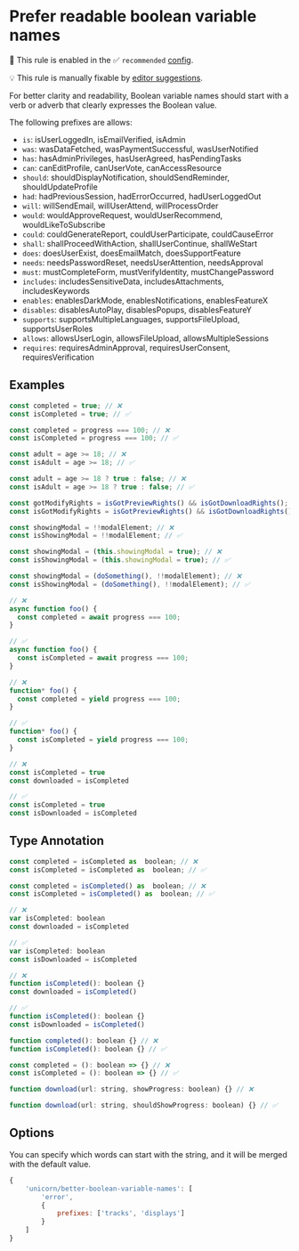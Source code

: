 # Prefer readable boolean variable names

💼 This rule is enabled in the ✅ `recommended` [config](https://github.com/sindresorhus/eslint-plugin-unicorn#preset-configs-eslintconfigjs).

💡 This rule is manually fixable by [editor suggestions](https://eslint.org/docs/latest/use/core-concepts#rule-suggestions).

<!-- end auto-generated rule header -->
<!-- Do not manually modify this header. Run: `npm run fix:eslint-docs` -->

For better clarity and readability, Boolean variable names should start with a verb or adverb that clearly expresses the Boolean value.

The following prefixes are allows:

- `is`: isUserLoggedIn, isEmailVerified, isAdmin
- `was`: wasDataFetched, wasPaymentSuccessful, wasUserNotified
- `has`: hasAdminPrivileges, hasUserAgreed, hasPendingTasks
- `can`: canEditProfile, canUserVote, canAccessResource
- `should`: shouldDisplayNotification, shouldSendReminder, shouldUpdateProfile
- `had`: hadPreviousSession, hadErrorOccurred, hadUserLoggedOut
- `will`: willSendEmail, willUserAttend, willProcessOrder
- `would`: wouldApproveRequest, wouldUserRecommend, wouldLikeToSubscribe
- `could`: couldGenerateReport, couldUserParticipate, couldCauseError
- `shall`: shallProceedWithAction, shallUserContinue, shallWeStart
- `does`: doesUserExist, doesEmailMatch, doesSupportFeature
- `needs`: needsPasswordReset, needsUserAttention, needsApproval
- `must`: mustCompleteForm, mustVerifyIdentity, mustChangePassword
- `includes`: includesSensitiveData, includesAttachments, includesKeywords
- `enables`: enablesDarkMode, enablesNotifications, enablesFeatureX
- `disables`: disablesAutoPlay, disablesPopups, disablesFeatureY
- `supports`: supportsMultipleLanguages, supportsFileUpload, supportsUserRoles
- `allows`: allowsUserLogin, allowsFileUpload, allowsMultipleSessions
- `requires`: requiresAdminApproval, requiresUserConsent, requiresVerification

## Examples

```js
const completed = true; // ❌
const isCompleted = true; // ✅
```

```js
const completed = progress === 100; // ❌
const isCompleted = progress === 100; // ✅
```

```js
const adult = age >= 18; // ❌
const isAdult = age >= 18; // ✅
```

```js
const adult = age >= 18 ? true : false; // ❌
const isAdult = age >= 18 ? true : false; // ✅
```

```js
const gotModifyRights = isGotPreviewRights() && isGotDownloadRights(); // ❌
const isGotModifyRights = isGotPreviewRights() && isGotDownloadRights(); // ✅
```

```js
const showingModal = !!modalElement; // ❌
const isShowingModal = !!modalElement; // ✅
```

```js
const showingModal = (this.showingModal = true); // ❌
const isShowingModal = (this.showingModal = true); // ✅
```

```js
const showingModal = (doSomething(), !!modalElement); // ❌
const isShowingModal = (doSomething(), !!modalElement); // ✅
```

```js
// ❌
async function foo() {
  const completed = await progress === 100;
}

// ✅
async function foo() {
  const isCompleted = await progress === 100;
}
```

```js
// ❌
function* foo() {
  const completed = yield progress === 100;
}

// ✅
function* foo() {
  const isCompleted = yield progress === 100;
}
```

```js
// ❌
const isCompleted = true
const downloaded = isCompleted

// ✅
const isCompleted = true
const isDownloaded = isCompleted
```

<!-- Type Annotation -->
## Type Annotation

```js
const completed = isCompleted as  boolean; // ❌
const isCompleted = isCompleted as  boolean; // ✅
```

```js
const completed = isCompleted() as  boolean; // ❌
const isCompleted = isCompleted() as  boolean; // ✅
```

```js
// ❌
var isCompleted: boolean
const downloaded = isCompleted

// ✅
var isCompleted: boolean
const isDownloaded = isCompleted
```

```js
// ❌
function isCompleted(): boolean {}
const downloaded = isCompleted()

// ✅
function isCompleted(): boolean {}
const isDownloaded = isCompleted()
```

```js
function completed(): boolean {} // ❌
function isCompleted(): boolean {} // ✅
```

```js
const completed = (): boolean => {} // ❌
const isCompleted = (): boolean => {} // ✅
```

```js
function download(url: string, showProgress: boolean) {} // ❌

function download(url: string, shouldShowProgress: boolean) {} // ✅
```

## Options

You can specify which words can start with the string, and it will be merged with the default value.

```js
{
	'unicorn/better-boolean-variable-names': [
		'error',
		{
			prefixes: ['tracks', 'displays']
		}
	]
}
```
